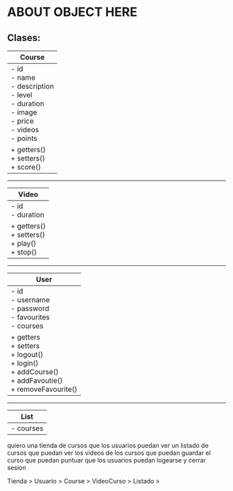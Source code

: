 # ABOUT OBJECT HERE

## Clases:

| Course |
| ------- |
| - id <br> - name <br> - description <br> - level <br> - duration <br> - image <br> - price <br> - videos <br> - points |
| + getters() <br> + setters() <br> + score() |

---------------

| Video |
|-------|
| - id <br> - duration |
| + getters() <br> + setters() <br> + play() <br> + stop() |

---------------

| User |
|------|
| - id <br> - username <br> - password <br> - favourites <br> - courses |
| + getters <br> + setters <br> + logout() <br> + login() <br> + addCourse() <br> + addFavoutie() <br> + removeFavourite() |

---------------

| List |
|------|
| - courses |


quiero una tienda de cursos
que los usuarios puedan ver un listado de cursos
que puedan ver los videos de los cursos
que puedan guardar el curso
que puedan puntuar
que los usuarios puedan logearse y cerrar sesion


Tienda > 
    Usuario >
    Course >
        VideoCurso >
    Listado >